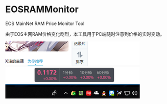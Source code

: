 # EOSRAMMonitor
EOS MainNet RAM Price Monitor Tool


由于EOS主网RAM价格变化剧烈，本工具用于PC端随时注意到价格的实时变动。

  
![image](https://github.com/aiqinxuancai/EOSRAMMonitor/raw/master/img/soft.png)